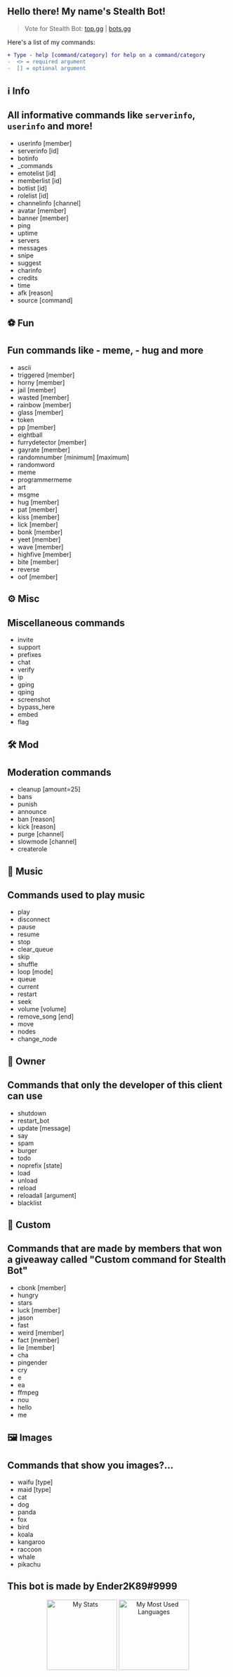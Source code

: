 ## Hello there! My name's Stealth Bot!

> Vote for Stealth Bot: [top.gg](https://top.gg/bot/760179628122964008) | [bots.gg](https://discord.bots.gg/bots/760179628122964008)

Here's a list of my commands:
```diff
+ Type - help [command/category] for help on a command/category
-  <> = required argument
-  [] = optional argument
```

## ℹ️ Info
## All informative commands like `serverinfo`, `userinfo` and more!
- userinfo [member]
- serverinfo [id]
- botinfo 
- _commands 
- emotelist [id]
- memberlist [id]
- botlist [id]
- rolelist [id]
- channelinfo [channel]
- avatar [member]
- banner [member]
- ping 
- uptime 
- servers 
- messages 
- snipe 
- suggest <suggestion>
- charinfo <characters>
- credits 
- time 
- afk [reason]
- source [command]

## ⚽ Fun
## Fun commands like - meme, - hug and more
- ascii <text>
- triggered [member]
- horny [member]
- jail [member]
- wasted [member]
- rainbow [member]
- glass [member]
- token 
- pp [member]
- eightball <question>
- furrydetector [member]
- gayrate [member]
- randomnumber [minimum] [maximum]
- randomword 
- meme 
- programmermeme 
- art 
- msgme <content>
- hug [member]
- pat [member]
- kiss [member]
- lick [member]
- bonk [member]
- yeet [member]
- wave [member]
- highfive [member]
- bite [member]
- reverse <text>
- oof [member]

## ⚙️ Misc
## Miscellaneous commands
- invite 
- support 
- prefixes 
- chat 
- verify 
- ip 
- gping 
- qping 
- screenshot <url>
- bypass_here 
- embed 
- flag 

## 🛠️ Mod
## Moderation commands
- cleanup [amount=25]
- bans 
- punish 
- announce <channel> <message>
- ban <member> [reason]
- kick <member> [reason]
- purge <amount> [channel]
- slowmode <number> [channel]
- createrole <color> <name>

## 🎵 Music
## Commands used to play music
- play <query>
- disconnect 
- pause 
- resume 
- stop 
- clear_queue 
- skip 
- shuffle 
- loop [mode]
- queue 
- current 
- restart 
- seek <position>
- volume [volume]
- remove_song <start> [end]
- move <position> <track>
- nodes 
- change_node <node>

## 👑 Owner
## Commands that only the developer of this client can use
- shutdown 
- restart_bot 
- update [message]
- say <message>
- spam <number> <channel> <message>
- burger 
- todo <text>
- noprefix [state]
- load <extension>
- unload <extension>
- reload <extension>
- reloadall [argument]
- blacklist 

## 🎉 Custom
## Commands that are made by members that won a giveaway called "Custom command for Stealth Bot"
- cbonk [member]
- hungry 
- stars 
- luck [member]
- jason 
- fast 
- weird [member]
- fact [member]
- lie [member]
- cha 
- pingender 
- cry 
- e 
- ea 
- ffmpeg 
- nou 
- hello 
- me 

## 🖼️ Images
## Commands that show you images?...
- waifu [type]
- maid [type]
- cat 
- dog 
- panda 
- fox 
- bird 
- koala 
- kangaroo 
- raccoon 
- whale 
- pikachu 

  
## This bot is made by Ender2K89#9999
<p align="center">
    <img alt="My Stats" height="160em"  src="https://github-readme-stats.vercel.app/api?username=Ender2K89&theme=material-palenight&show_icons=tru">
    <img alt="My Most Used Languages" height="160em" src="https://github-readme-stats.vercel.app/api/top-langs/?username=Ender2K89&hide=html&layout=compact&theme=material-palenight">
</p>
